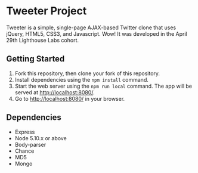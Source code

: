 # Tweeter Project

Tweeter is a simple, single-page AJAX-based Twitter clone that uses jQuery, HTML5, CSS3, and Javascript. Wow! It was developed in the April 29th Lighthouse Labs cohort.



## Getting Started

1. Fork this repository, then clone your fork of this repository.
2. Install dependencies using the `npm install` command.
3. Start the web server using the `npm run local` command. The app will be served at <http://localhost:8080/>.
4. Go to <http://localhost:8080/> in your browser.

## Dependencies

- Express
- Node 5.10.x or above 
- Body-parser
- Chance
- MD5
- Mongo
